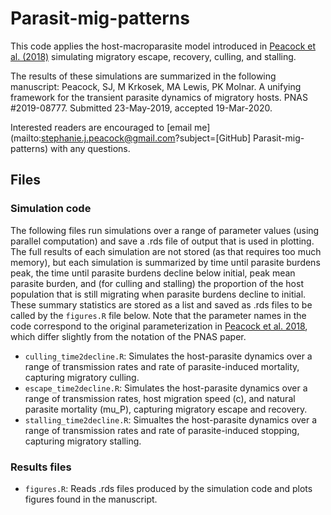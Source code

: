 # Parasit-mig-patterns
This code applies the host-macroparasite model introduced in [Peacock et al. (2018)](https://www.sciencedirect.com/science/article/pii/S0040580916301034?via%3Dihub) simulating migratory escape, recovery, culling, and stalling.

The results of these simulations are summarized in the following manuscript:
Peacock, SJ, M Krkosek, MA Lewis, PK Molnar. A unifying framework for the transient parasite dynamics of migratory hosts. PNAS #2019-08777. Submitted 23-May-2019, accepted 19-Mar-2020.

Interested readers are encouraged to [email me](mailto:stephanie.j.peacock@gmail.com?subject=[GitHub] Parasit-mig-patterns) with any questions.

## Files

### Simulation code
The following files run simulations over a range of parameter values (using parallel computation) and save a .rds file of output that is used in plotting. The full results of each simulation are not stored (as that requires too much memory), but each simulation is summarized by time until parasite burdens peak, the time until parasite burdens decline below initial, peak mean parasite burden, and (for culling and stalling) the proportion of the host population that is still migrating when parasite burdens decline to initial. These summary statistics are stored as a list and saved as .rds files to be called by the `figures.R` file below. Note that the parameter names in the code correspond to the original parameterization in [Peacock et al. 2018](https://www.sciencedirect.com/science/article/pii/S0040580916301034?via%3Dihub), which differ slightly from the notation of the PNAS paper.

* `culling_time2decline.R`: Simulates the host-parasite dynamics over a range of transmission rates and rate of parasite-induced mortality, capturing migratory culling.
* `escape_time2decline.R`: Simulates the host-parasite dynamics over a range of transmission rates, host migration speed (c), and natural parasite mortality (mu_P), capturing migratory escape and recovery.
* `stalling_time2decline.R`: Simualtes the host-parasite dynamics over a range of transmission rates and rate of parasite-induced stopping, capturing migratory stalling.

### Results files
- `figures.R`: Reads .rds files produced by the simulation code and plots figures found in the manuscript.
